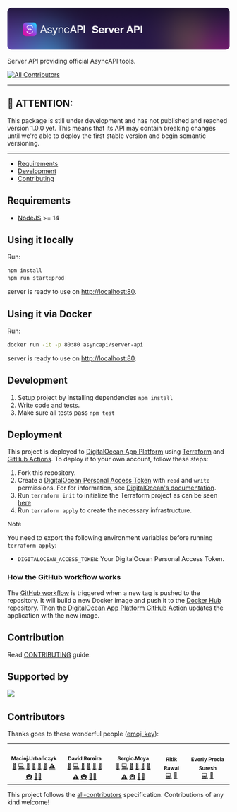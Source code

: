 [![AsyncAPI Server API](./.github/assets/banner.png)](https://www.asyncapi.com)

Server API providing official AsyncAPI tools.

<!-- ALL-CONTRIBUTORS-BADGE:START - Do not remove or modify this section -->
[![All Contributors](https://img.shields.io/badge/all_contributors-5-orange.svg?style=flat-square)](#contributors-)
<!-- ALL-CONTRIBUTORS-BADGE:END -->

---

## :loudspeaker: ATTENTION:

This package is still under development and has not published and reached version 1.0.0 yet. This means that its API may contain breaking changes until we're able to deploy the first stable version and begin semantic versioning.

---

<!-- toc is generated with GitHub Actions do not remove toc markers -->

<!-- toc -->

- [Requirements](#requirements)
- [Development](#development)
- [Contributing](#contributing)

<!-- tocstop -->

## Requirements

- [NodeJS](https://nodejs.org/en/) >= 14

## Using it locally

Run:

```bash
npm install
npm run start:prod
```

server is ready to use on [http://localhost:80](http://localhost:80).

## Using it via Docker

Run:

```bash
docker run -it -p 80:80 asyncapi/server-api
```

server is ready to use on [http://localhost:80](http://localhost:80).

## Development

1. Setup project by installing dependencies `npm install`
2. Write code and tests.
3. Make sure all tests pass `npm test`

## Deployment

This project is deployed to [DigitalOcean App Platform](https://www.digitalocean.com/products/app-platform/) using [Terraform](https://www.terraform.io/) and [GitHub Actions](https://www.github.com/digitalocean/app_action/). To deploy it to your own account, follow these steps:

1. Fork this repository.
2. Create a [DigitalOcean Personal Access Token](https://cloud.digitalocean.com/account/api/tokens) with `read` and `write` permissions. For for information, see [DigitalOcean's documentation](https://docs.digitalocean.com/reference/api/create-personal-access-token/).
3. Run `terraform init` to initialize the Terraform project as can be seen [here](./deployments/apps/main.tf)
4. Run `terraform apply` to create the necessary infrastructure. 

> [!NOTE]
> You need to export the following environment variables before running `terraform apply`:
> - `DIGITALOCEAN_ACCESS_TOKEN`: Your DigitalOcean Personal Access Token.


### How the GitHub workflow works

The [GitHub workflow](./.github/workflows/release-docker.yml) is triggered when a new tag is pushed to the repository. It will build a new Docker image and push it to the [Docker Hub](https://hub.docker.com/r/asyncapi/server-api) repository. Then the [DigitalOcean App Platform GitHub Action](https://www.github.com/digitalocean/app_action/) updates the application with the new image.

## Contribution

Read [CONTRIBUTING](https://github.com/asyncapi/.github/blob/master/CONTRIBUTING.md) guide.

## Supported by

<p>
  <a href="https://www.digitalocean.com/">
    <img src="https://opensource.nyc3.cdn.digitaloceanspaces.com/attribution/assets/SVG/DO_Logo_horizontal_blue.svg" width="201px">
  </a>
</p>

## Contributors

Thanks goes to these wonderful people ([emoji key](https://allcontributors.org/docs/en/emoji-key)):

<!-- ALL-CONTRIBUTORS-LIST:START - Do not remove or modify this section -->
<!-- prettier-ignore-start -->
<!-- markdownlint-disable -->
<table>
  <tr>
    <td align="center"><a href="https://github.com/magicmatatjahu"><img src="https://avatars.githubusercontent.com/u/20404945?v=4?s=100" width="100px;" alt=""/><br /><sub><b>Maciej Urbańczyk</b></sub></a><br /><a href="#maintenance-magicmatatjahu" title="Maintenance">🚧</a> <a href="https://github.com/asyncapi/server-api/commits?author=magicmatatjahu" title="Code">💻</a> <a href="https://github.com/asyncapi/server-api/commits?author=magicmatatjahu" title="Documentation">📖</a> <a href="https://github.com/asyncapi/server-api/issues?q=author%3Amagicmatatjahu" title="Bug reports">🐛</a> <a href="#ideas-magicmatatjahu" title="Ideas, Planning, & Feedback">🤔</a> <a href="https://github.com/asyncapi/server-api/pulls?q=is%3Apr+reviewed-by%3Amagicmatatjahu" title="Reviewed Pull Requests">👀</a> <a href="https://github.com/asyncapi/server-api/commits?author=magicmatatjahu" title="Tests">⚠️</a> <a href="#infra-magicmatatjahu" title="Infrastructure (Hosting, Build-Tools, etc)">🚇</a> <a href="#mentoring-magicmatatjahu" title="Mentoring">🧑‍🏫</a></td>
    <td align="center"><a href="https://bolt04.github.io/react-ultimate-resume/"><img src="https://avatars.githubusercontent.com/u/18630253?v=4?s=100" width="100px;" alt=""/><br /><sub><b>David Pereira</b></sub></a><br /><a href="#maintenance-BOLT04" title="Maintenance">🚧</a> <a href="https://github.com/asyncapi/server-api/commits?author=BOLT04" title="Code">💻</a> <a href="https://github.com/asyncapi/server-api/commits?author=BOLT04" title="Documentation">📖</a> <a href="https://github.com/asyncapi/server-api/issues?q=author%3ABOLT04" title="Bug reports">🐛</a> <a href="#ideas-BOLT04" title="Ideas, Planning, & Feedback">🤔</a> <a href="https://github.com/asyncapi/server-api/pulls?q=is%3Apr+reviewed-by%3ABOLT04" title="Reviewed Pull Requests">👀</a> <a href="https://github.com/asyncapi/server-api/commits?author=BOLT04" title="Tests">⚠️</a> <a href="#infra-BOLT04" title="Infrastructure (Hosting, Build-Tools, etc)">🚇</a> <a href="#mentoring-BOLT04" title="Mentoring">🧑‍🏫</a></td>
    <td align="center"><a href="https://github.com/smoya"><img src="https://avatars.githubusercontent.com/u/1083296?v=4?s=100" width="100px;" alt=""/><br /><sub><b>Sergio Moya</b></sub></a><br /><a href="#maintenance-smoya" title="Maintenance">🚧</a> <a href="https://github.com/asyncapi/server-api/commits?author=smoya" title="Code">💻</a> <a href="https://github.com/asyncapi/server-api/commits?author=smoya" title="Documentation">📖</a> <a href="https://github.com/asyncapi/server-api/issues?q=author%3Asmoya" title="Bug reports">🐛</a> <a href="#ideas-smoya" title="Ideas, Planning, & Feedback">🤔</a> <a href="https://github.com/asyncapi/server-api/pulls?q=is%3Apr+reviewed-by%3Asmoya" title="Reviewed Pull Requests">👀</a> <a href="https://github.com/asyncapi/server-api/commits?author=smoya" title="Tests">⚠️</a> <a href="#infra-smoya" title="Infrastructure (Hosting, Build-Tools, etc)">🚇</a> <a href="#mentoring-smoya" title="Mentoring">🧑‍🏫</a></td>
    <td align="center"><a href="https://ritik307.github.io/portfolio/"><img src="https://avatars.githubusercontent.com/u/22374829?v=4?s=100" width="100px;" alt=""/><br /><sub><b>Ritik Rawal</b></sub></a><br /><a href="https://github.com/asyncapi/server-api/commits?author=ritik307" title="Code">💻</a> <a href="https://github.com/asyncapi/server-api/commits?author=ritik307" title="Documentation">📖</a></td>
    <td align="center"><a href="https://everly-precia.netlify.app/"><img src="https://avatars.githubusercontent.com/u/77877486?v=4?s=100" width="100px;" alt=""/><br /><sub><b>Everly Precia Suresh</b></sub></a><br /><a href="https://github.com/asyncapi/server-api/commits?author=everly-gif" title="Code">💻</a> <a href="https://github.com/asyncapi/server-api/commits?author=everly-gif" title="Documentation">📖</a></td>
  </tr>
</table>

<!-- markdownlint-restore -->
<!-- prettier-ignore-end -->

<!-- ALL-CONTRIBUTORS-LIST:END -->

This project follows the [all-contributors](https://github.com/all-contributors/all-contributors) specification. Contributions of any kind welcome!
